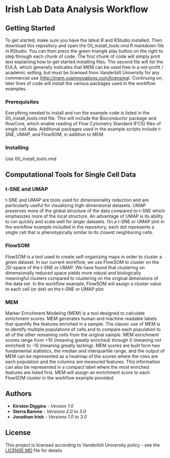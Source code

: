 # Irish Lab Data Analysis Workflow


## Getting Started

To get started, make sure you have the latest R and RStudio installed. Then download this repository and open the 00_install_tools.rmd R markdown file in RStudio.  You can then press the green triangle play button on the right to step through each chunk of code.  The first chunk of code will simply print text explaining how to get started installing files.  The second file will list the EULA, which generally indicates that MEM can be used free in a not-profit / academic setting, but must be licensed from Vanderbilt University for any commercial use (http://mem.vueinnovations.com/licensing).  Continuing on, later lines of code will install the various packages used in the workflow examples.

### Prerequisites

Everything needed to install and run the example code is listed in the 00_install_tools.rmd file.  This will include the Bioconductor package and flowCore, which enable reading of Flow Cytometry Standard (FCS) files of single cell data.  Additional packages used in the example scripts include t-SNE, UMAP, and FlowSOM, in addition to MEM.

### Installing

Use 00_install_tools.rmd


## Computational Tools for Single Cell Data

### t-SNE and UMAP

t-SNE and UMAP are tools used for dimensionality reduction and are particularly useful for visualizing high-dimensional datasets. UMAP preserves more of the global structure of the data compared to t-SNE which emphasizes more of the local structure. An advantage of UMAP is its ability to run quickly and scale well for larger datasets. On a t-SNE or UMAP plot in the workflow example included in the repository, each dot represents a single cell that is phenotypically similar to its closest neighboring cells. 

### FlowSOM

FlowSOM is a tool used to create self-organizing maps in order to cluster a given dataset. In our current workflow, we use FlowSOM to cluster on the 2D-space of the t-SNE or UMAP. We have found that clustering on dimensionally reduced space yields more robust and biologically meaningful clusters compared to clustering on the original dimensions of the data set. In the workflow example, FlowSOM will assign a cluster value to each cell (or dot) on the t-SNE or UMAP plot.
 
### MEM

Marker Enrichment Modeling (MEM) is a tool designed to calculate enrichment scores.  MEM generates human and machine readable labels that quantify the features enriched in a sample.  The classic use of MEM is to identify multiple populations of cells and to compare each population to all of the other remaining cells from the original sample.  MEM enrichment scores range from +10 (meaning greatly enriched) through 0 (meaning not enriched) to -10 (meaning greatly lacking).  MEM scores are built form two fundamental statistics, the median and interquartile range, and the output of MEM can be represented as a heatmap of the scores where the rows are each population and the columns are measured features.  This information can also be represented in a compact label where the most enriched features are listed first. MEM will assign an enrichment score to each FlowSOM cluster in the workflow example provided. 



## Authors

* **Kirsten Diggins** - *Version 1.0* 
* **Sierra Barone** - *Versions 2.0 to 3.0* 
* **Jonathan Irish** - *Versions 1.0 to 3.0* 

## License

This project is licensed according to Vanderbilt University policy - see the [LICENSE.MD](LICENSE.MD) file for details
